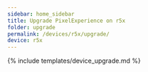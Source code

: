 ```yaml
---
sidebar: home_sidebar
title: Upgrade PixelExperience on r5x
folder: upgrade
permalink: /devices/r5x/upgrade/
device: r5x
---
```

{% include templates/device_upgrade.md %}